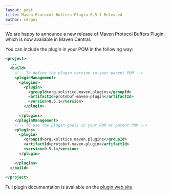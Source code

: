 ```yaml
---
layout: post
title: Maven Protocol Buffers Plugin 0.5.1 Released
author: sergei
---
```


We are happy to announce a new release of Maven Protocol Buffers Plugin,
which is now available in Maven Central.

You can include the plugin in your POM in the following way:

```xml
<project>
  ...
  <build>
    <!-- To define the plugin version in your parent POM -->
    <pluginManagement>
      <plugins>
        <plugin>
          <groupId>org.xolstice.maven.plugins</groupId>
          <artifactId>protobuf-maven-plugin</artifactId>
          <version>0.5.1</version>
        </plugin>
        ...
      </plugins>
    </pluginManagement>
    <!-- To use the plugin goals in your POM or parent POM -->
    <plugins>
      <plugin>
        <groupId>org.xolstice.maven.plugins</groupId>
        <artifactId>protobuf-maven-plugin</artifactId>
        <version>0.5.1</version>
      </plugin>
      ...
    </plugins>
  </build>
  ...
</project>
```

Full plugin documentation is available on the
[plugin web site](https://www.xolstice.org/protobuf-maven-plugin/).

